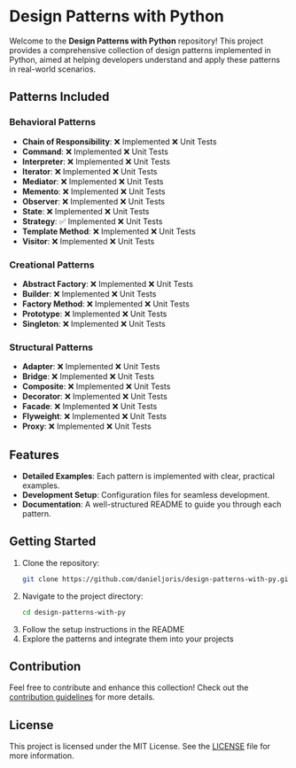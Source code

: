
# Design Patterns with Python

Welcome to the **Design Patterns with Python** repository! This project provides a comprehensive collection of design patterns implemented in Python, aimed at helping developers understand and apply these patterns in real-world scenarios.

## Patterns Included

### Behavioral Patterns
- **Chain of Responsibility**: ❌ Implemented ❌ Unit Tests
- **Command**: ❌ Implemented ❌ Unit Tests
- **Interpreter**: ❌ Implemented ❌ Unit Tests
- **Iterator**: ❌ Implemented ❌ Unit Tests
- **Mediator**: ❌ Implemented ❌ Unit Tests
- **Memento**: ❌ Implemented ❌ Unit Tests
- **Observer**: ❌ Implemented ❌ Unit Tests
- **State**: ❌ Implemented ❌ Unit Tests
- **Strategy**: ✅ Implemented ❌ Unit Tests
- **Template Method**: ❌ Implemented ❌ Unit Tests
- **Visitor**: ❌ Implemented ❌ Unit Tests

### Creational Patterns
- **Abstract Factory**: ❌ Implemented ❌ Unit Tests
- **Builder**: ❌ Implemented ❌ Unit Tests
- **Factory Method**: ❌ Implemented ❌ Unit Tests
- **Prototype**: ❌ Implemented ❌ Unit Tests
- **Singleton**: ❌ Implemented ❌ Unit Tests

### Structural Patterns
- **Adapter**: ❌ Implemented ❌ Unit Tests
- **Bridge**: ❌ Implemented ❌ Unit Tests
- **Composite**: ❌ Implemented ❌ Unit Tests
- **Decorator**: ❌ Implemented ❌ Unit Tests
- **Facade**: ❌ Implemented ❌ Unit Tests
- **Flyweight**: ❌ Implemented ❌ Unit Tests
- **Proxy**: ❌ Implemented ❌ Unit Tests

## Features

- **Detailed Examples**: Each pattern is implemented with clear, practical examples.
- **Development Setup**: Configuration files for seamless development.
- **Documentation**: A well-structured README to guide you through each pattern.

## Getting Started

1. Clone the repository:
   ```sh
   git clone https://github.com/danieljoris/design-patterns-with-py.git
   ```
2. Navigate to the project directory:
   ```sh
   cd design-patterns-with-py
   ```
3. Follow the setup instructions in the README
4. Explore the patterns and integrate them into your projects

## Contribution

Feel free to contribute and enhance this collection! Check out the [contribution guidelines](CONTRIBUTING.md) for more details.

## License

This project is licensed under the MIT License. See the [LICENSE](LICENSE) file for more information.
